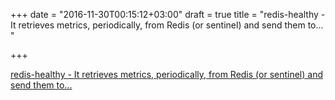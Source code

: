 +++
date = "2016-11-30T00:15:12+03:00"
draft = true
title = "redis-healthy - It retrieves metrics, periodically, from Redis (or sentinel) and send them to... "

+++

<p><a href="https://t.co/joC2DWO1nP">redis-healthy - It retrieves metrics, periodically, from Redis (or sentinel) and send them to... </a></p>

